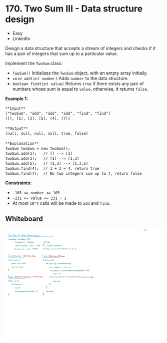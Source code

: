 # 170. Two Sum III - Data structure design
- Easy
- LinkedIn

Design a data structure that accepts a stream of integers and checks if it has a
pair of integers that sum up to a particular value.

Implement the `TwoSum` class:
- `TwoSum()` Initializes the `TwoSum` object, with an empty array initially.
- `void add(int number)` Adds `number` to the data structure.
- `boolean find(int value)` Returns `true` if there exists any pair of numbers
whose sum is equal to `value`, otherwise, it returns `false`.

**Example 1:**
```
**Input**
["TwoSum", "add", "add", "add", "find", "find"]
[[], [1], [3], [5], [4], [7]]

**Output**
[null, null, null, null, true, false]

**Explanation**
TwoSum twoSum = new TwoSum();
twoSum.add(1);   // [] --> [1]
twoSum.add(3);   // [1] --> [1,3]
twoSum.add(5);   // [1,3] --> [1,3,5]
twoSum.find(4);  // 1 + 3 = 4, return true
twoSum.find(7);  // No two integers sum up to 7, return false
```

**Constraints:**
- `-105 <= number <= 105`
- `-231 <= value <= 231 - 1`
- At most `10^4` calls will be made to `add` and `find`.

## Whiteboard
![Whiteboard Image][whiteboard-image]

<!-- Refs -->
[whiteboard-image]: whiteboard.jpg
